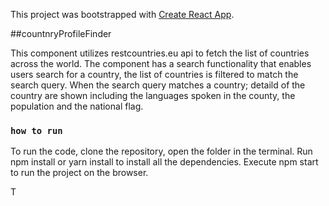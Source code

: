 This project was bootstrapped with [Create React App](https://github.com/facebook/create-react-app).

##countnryProfileFinder

This component utilizes restcountries.eu api to fetch the list of countries across the world. 
The component has a search functionality that enables users search for a country, the list of countries is filtered to match the search query. 
When the search query matches a country; detaild of the country are shown including the languages spoken in the county, the population
and the national flag. 

### `how to run`

To run the code, clone the repository, open the folder in the terminal. 
Run npm install or yarn install to install all the dependencies.
Execute npm start to run the project on the browser.



T
